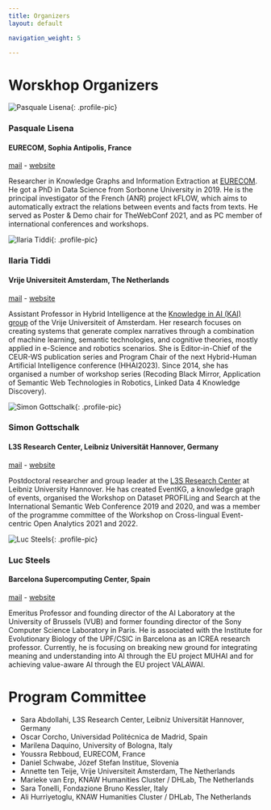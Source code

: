 ```yaml
---
title: Organizers
layout: default

navigation_weight: 5

---
```


# Worskhop Organizers

<section markdown="1">

![Pasquale Lisena](https://pbs.twimg.com/profile_images/1479474385090142213/t2LttOrX_400x400.jpg){: .profile-pic}
### Pasquale Lisena
#### EURECOM, Sophia Antipolis, France
[mail](mailto:pasquale.lisena@eurecom.fr) - [website](https://github.com/pasqLisena)

<p class="textblock" markdown="1">

Researcher in Knowledge Graphs and Information Extraction at [EURECOM](https://www.eurecom.fr/).
He got a PhD in Data Science from Sorbonne University in 2019. He is the principal investigator of the French (ANR) project kFLOW, which aims to automatically extract the relations between events and facts from texts. He served as Poster & Demo chair for TheWebConf 2021, and as PC member of international conferences and workshops.

</p>

</section>

<section markdown="1">

![Ilaria Tiddi](https://www.muhai.org/templates/yootheme/cache/4d/IMG_0060_Ilaria_Tiddi-4dc0d7c4.webp){: .profile-pic}
### Ilaria Tiddi
#### Vrije Universiteit Amsterdam, The Netherlands
[mail](mailto:i.tiddi@vu.nl) - [website](htthttps://kmitd.github.io/ilaria/)

<p class="textblock" markdown="1">

Assistant Professor in Hybrid Intelligence at the [Knowledge in AI (KAI) group](https://krr.cs.vu.nl/knowledge-in-artificial-intelligence-kai/) of the Vrije Universiteit of Amsterdam. Her research focuses on creating systems that generate complex narratives through a combination of machine learning, semantic technologies, and cognitive theories, mostly applied in e-Science and robotics scenarios. She is Editor-in-Chief of the CEUR-WS publication series and Program Chair of the next Hybrid-Human Artificial Intelligence conference (HHAI2023). Since 2014, she has organised a number of workshop series (Recoding Black Mirror, Application of Semantic Web Technologies in Robotics, Linked Data 4 Knowledge Discovery).

</p>

</section>

<section markdown="1">

![Simon Gottschalk](https://personal.l3s.uni-hannover.de/~gottschalk/img/passfoto_quadratisch.png){: .profile-pic}
### Simon Gottschalk
#### L3S Research Center, Leibniz Universität Hannover, Germany
[mail](mailto:gottschalk@l3s.de) - [website](https://personal.l3s.uni-hannover.de/~gottschalk/)

<p class="textblock" markdown="1">

Postdoctoral researcher and group leader at the [L3S Research Center](https://www.l3s.de/en) at Leibniz University Hannover. He has created EventKG, a knowledge graph of events, organised the Workshop on Dataset PROFILing and Search at the International Semantic Web Conference 2019 and 2020, and was a member of the programme committee of the Workshop on Cross-lingual Event-centric Open Analytics 2021 and 2022.


</p>

</section>

<section markdown="1">

![Luc Steels](https://www.muhai.org/templates/yootheme/cache/4d/Luc_Steels-4d924863.webp){: .profile-pic}
### Luc Steels
#### Barcelona Supercomputing Center, Spain
[mail](mailto:steels@arti.vub.ac.be) - [website](https://en.wikipedia.org/wiki/Luc_Steels)

<p class="textblock" markdown="1">

Emeritus Professor and founding director of the AI Laboratory at the University of Brussels (VUB) and former founding director of the Sony Computer Science Laboratory in Paris. He is associated with the Institute for Evolutionary Biology of the UPF/CSIC in Barcelona as an ICREA research professor. Currently, he is focusing on breaking new ground for integrating meaning and understanding into AI through the EU project MUHAI and for achieving value-aware AI through the EU project VALAWAI. 

</p>

</section>


# Program Committee

- Sara Abdollahi, L3S Research Center, Leibniz Universität Hannover, Germany
- Oscar Corcho, Universidad Politécnica de Madrid, Spain
- Marilena Daquino, University of Bologna, Italy
- Youssra Rebboud, EURECOM, France
- Daniel Schwabe, Józef Stefan Institue, Slovenia
- Annette ten Teije, Vrije Universiteit Amsterdam, The Netherlands
- Marieke van Erp, KNAW Humanities Cluster / DHLab, The Netherlands
- Sara Tonelli, Fondazione Bruno Kessler, Italy
- Ali Hurriyetoglu, KNAW Humanities Cluster / DHLab, The Netherlands
